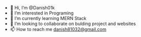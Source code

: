 - 👋 Hi, I’m @Danish01k
- 👀 I’m interested in Programing
- 🌱 I’m currently learning MERN Stack 
- 💞️ I’m looking to collaborate on bulding project and websites
- 📫 How to reach me danish81032@gmail.com

<!---
Danish01k/Danish01k is a ✨ special ✨ repository because its `README.md` (this file) appears on your GitHub profile.
You can click the Preview link to take a look at your changes.
--->
